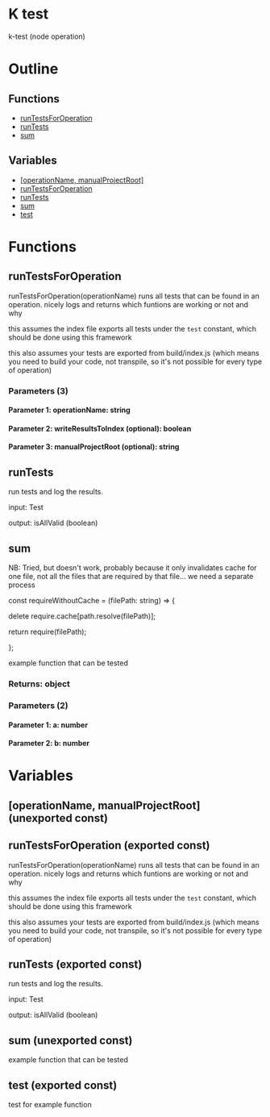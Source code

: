 # K test

k-test (node operation)



# Outline

## Functions

- [runTestsForOperation](#runTestsForOperation)
- [runTests](#runTests)
- [sum](#sum)

## Variables

- [[operationName, manualProjectRoot]](#operationname-manualprojectroot)
- [runTestsForOperation](#runtestsforoperation)
- [runTests](#runtests)
- [sum](#sum)
- [test](#test)



# Functions

## runTestsForOperation

runTestsForOperation(operationName) runs all tests that can be found in an operation. nicely logs and returns which funtions are working or not and why

this assumes the index file exports all tests under the `test` constant, which should be done using this framework

this also assumes your tests are exported from build/index.js (which means you need to build your code, not transpile, so it's not possible for every type of operation)




### Parameters (3)

#### Parameter 1: operationName: string

#### Parameter 2: writeResultsToIndex (optional): boolean

#### Parameter 3: manualProjectRoot (optional): string

## runTests

run tests and log the results.

input: Test

output: isAllValid (boolean)




## sum

NB: Tried, but doesn't work, probably because it only invalidates cache for one file, not all the files that are required by that file... we need a separate process

const requireWithoutCache = (filePath: string) => {

delete require.cache[path.resolve(filePath)];

return require(filePath);

};

example function that can be tested


### Returns: object

### Parameters (2)

#### Parameter 1: a: number

#### Parameter 2: b: number

# Variables

## [operationName, manualProjectRoot] (unexported const)

## runTestsForOperation (exported const)

runTestsForOperation(operationName) runs all tests that can be found in an operation. nicely logs and returns which funtions are working or not and why

this assumes the index file exports all tests under the `test` constant, which should be done using this framework

this also assumes your tests are exported from build/index.js (which means you need to build your code, not transpile, so it's not possible for every type of operation)


## runTests (exported const)

run tests and log the results.

input: Test

output: isAllValid (boolean)


## sum (unexported const)

example function that can be tested


## test (exported const)

test for example function

